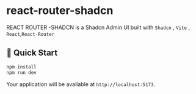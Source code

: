 # react-router-shadcn

REACT ROUTER -SHADCN is a Shadcn Admin UI built with `Shadcn` , `Vite` , `React`,`React-Router`



## 🚀 Quick Start

```bash
npm install
npm run dev
```

Your application will be available at `http://localhost:5173`.


